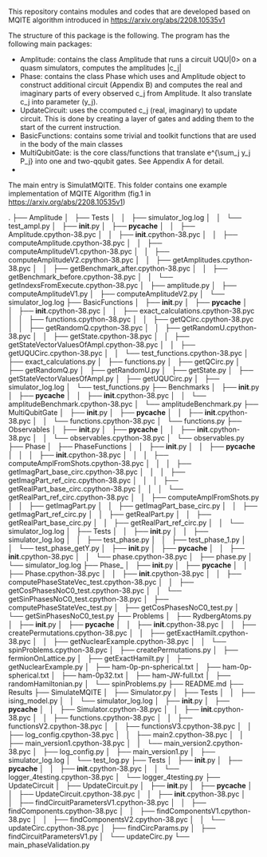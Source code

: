 This repository contains modules and codes that are developed based on MQITE algorithm introduced in https://arxiv.org/abs/2208.10535v1 

The structure of this package is the following. 
The program has the following main packages:

* Amplitude: contains the class Amplitude that runs a circuit UQU|0> on a quasm simulators, computes the amplitudes |c_j|
* Phase: contains the class Phase which uses and Amplitude object to construct additional circuit (Appendix B) and computes the real and imaginary parts of every observed c_j from Amplitude. It also translate c_j into parameter (y_j).
* UpdateCircuit: uses the ccomputed c_j (real, imaginary) to update circuit. This is done by creating a layer of gates and adding them to the start of the current instruction.
* BasicFunctions: contains some trivial and toolkit functions that are used in the body of the main classes
* MultiQubitGate: is the core class/functions that translate e^{\sum_j y_j P_j} into one and two-qqubit gates. See Appendix A for detail.
* 

The main entry is SimulatMQITE. This folder contains one example implementation of MQITE Algorithm (fig.1 in https://arxiv.org/abs/2208.10535v1)



.
├── Amplitude
│   ├── Tests
│   │   ├── simulator_log.log
│   │   └── test_ampl.py
│   ├── __init__.py
│   ├── __pycache__
│   │   ├── Amplitude.cpython-38.pyc
│   │   ├── __init__.cpython-38.pyc
│   │   ├── computeAmplitude.cpython-38.pyc
│   │   ├── computeAmplitudeV1.cpython-38.pyc
│   │   ├── computeAmplitudeV2.cpython-38.pyc
│   │   ├── getAmplitudes.cpython-38.pyc
│   │   ├── getBenchmark_after.cpython-38.pyc
│   │   ├── getBenchmark_before.cpython-38.pyc
│   │   └── getIndexsFromExecute.cpython-38.pyc
│   ├── amplitude.py
│   ├── computeAmplitudeV1.py
│   ├── computeAmplitudeV2.py
│   └── simulator_log.log
├── BasicFunctions
│   ├── __init__.py
│   ├── __pycache__
│   │   ├── __init__.cpython-38.pyc
│   │   ├── exact_calculations.cpython-38.pyc
│   │   ├── functions.cpython-38.pyc
│   │   ├── getQCirc.cpython-38.pyc
│   │   ├── getRandomQ.cpython-38.pyc
│   │   ├── getRandomU.cpython-38.pyc
│   │   ├── getState.cpython-38.pyc
│   │   ├── getStateVectorValuesOfAmpl.cpython-38.pyc
│   │   ├── getUQUCirc.cpython-38.pyc
│   │   └── test_functions.cpython-38.pyc
│   ├── exact_calculations.py
│   ├── functions.py
│   ├── getQCirc.py
│   ├── getRandomQ.py
│   ├── getRandomU.py
│   ├── getState.py
│   ├── getStateVectorValuesOfAmpl.py
│   ├── getUQUCirc.py
│   ├── simulator_log.log
│   └── test_functions.py
├── Benchmarks
│   ├── __init__.py
│   ├── __pycache__
│   │   ├── __init__.cpython-38.pyc
│   │   └── amplitudeBenchmark.cpython-38.pyc
│   └── amplitudeBenchmark.py
├── MultiQubitGate
│   ├── __init__.py
│   ├── __pycache__
│   │   ├── __init__.cpython-38.pyc
│   │   └── functions.cpython-38.pyc
│   └── functions.py
├── Observables
│   ├── __init__.py
│   ├── __pycache__
│   │   ├── __init__.cpython-38.pyc
│   │   └── observables.cpython-38.pyc
│   └── observables.py
├── Phase
│   ├── PhaseFunctions
│   │   ├── __init__.py
│   │   ├── __pycache__
│   │   │   ├── __init__.cpython-38.pyc
│   │   │   ├── computeAmplFromShots.cpython-38.pyc
│   │   │   ├── getImagPart_base_circ.cpython-38.pyc
│   │   │   ├── getImagPart_ref_circ.cpython-38.pyc
│   │   │   ├── getRealPart_base_circ.cpython-38.pyc
│   │   │   └── getRealPart_ref_circ.cpython-38.pyc
│   │   ├── computeAmplFromShots.py
│   │   ├── getImagPart.py
│   │   ├── getImagPart_base_circ.py
│   │   ├── getImagPart_ref_circ.py
│   │   ├── getRealPart.py
│   │   ├── getRealPart_base_circ.py
│   │   ├── getRealPart_ref_circ.py
│   │   └── simulator_log.log
│   ├── Tests
│   │   ├── __init__.py
│   │   ├── simulator_log.log
│   │   ├── test_phase.py
│   │   ├── test_phase_1.py
│   │   └── test_phase_getY.py
│   ├── __init__.py
│   ├── __pycache__
│   │   ├── __init__.cpython-38.pyc
│   │   └── phase.cpython-38.pyc
│   ├── phase.py
│   └── simulator_log.log
├── Phase_
│   ├── __init__.py
│   ├── __pycache__
│   │   ├── Phase.cpython-38.pyc
│   │   ├── __init__.cpython-38.pyc
│   │   ├── computePhaseStateVec_test.cpython-38.pyc
│   │   ├── getCosPhasesNoC0_test.cpython-38.pyc
│   │   └── getSinPhasesNoC0_test.cpython-38.pyc
│   ├── computePhaseStateVec_test.py
│   ├── getCosPhasesNoC0_test.py
│   └── getSinPhasesNoC0_test.py
├── Problems
│   ├── RydbergAtoms.py
│   ├── __init__.py
│   ├── __pycache__
│   │   ├── __init__.cpython-38.pyc
│   │   ├── createPermutations.cpython-38.pyc
│   │   ├── getExactHamilt.cpython-38.pyc
│   │   ├── getNuclearExample.cpython-38.pyc
│   │   └── spinProblems.cpython-38.pyc
│   ├── createPermutations.py
│   ├── fermionOnLattice.py
│   ├── getExactHamilt.py
│   ├── getNuclearExample.py
│   ├── ham-0p-pn-spherical.txt
│   ├── ham-0p-spherical.txt
│   ├── ham-0p32.txt
│   ├── ham-JW-full.txt
│   ├── randomHamiltonian.py
│   └── spinProblems.py
├── README.md
├── Results
├── SimulateMQITE
│   ├── Simulator.py
│   ├── Tests
│   │   ├── ising_model.py
│   │   └── simulator_log.log
│   ├── __init__.py
│   ├── __pycache__
│   │   ├── Simulator.cpython-38.pyc
│   │   ├── __init__.cpython-38.pyc
│   │   ├── functions.cpython-38.pyc
│   │   ├── functionsV2.cpython-38.pyc
│   │   ├── functionsV3.cpython-38.pyc
│   │   ├── log_config.cpython-38.pyc
│   │   ├── main2.cpython-38.pyc
│   │   ├── main_version1.cpython-38.pyc
│   │   └── main_version2.cpython-38.pyc
│   ├── log_config.py
│   ├── main_version1.py
│   ├── simulator_log.log
│   └── test_log.py
├── Tests
│   ├── __init__.py
│   ├── __pycache__
│   │   ├── __init__.cpython-38.pyc
│   │   └── logger_4testing.cpython-38.pyc
│   └── logger_4testing.py
├── UpdateCircuit
│   ├── UpdateCircuit.py
│   ├── __init__.py
│   ├── __pycache__
│   │   ├── UpdateCircuit.cpython-38.pyc
│   │   ├── __init__.cpython-38.pyc
│   │   ├── findCircuitParametersV1.cpython-38.pyc
│   │   ├── findComponents.cpython-38.pyc
│   │   ├── findComponentsV1.cpython-38.pyc
│   │   ├── findComponentsV2.cpython-38.pyc
│   │   └── updateCirc.cpython-38.pyc
│   ├── findCircParams.py
│   ├── findCircuitParametersV1.py
│   └── updateCirc.py
└── main_phaseValidation.py


